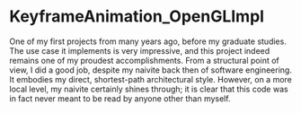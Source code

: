 # KeyframeAnimation_OpenGLImpl

One of my first projects from many years ago, before my graduate studies.  The use case it implements is very impressive, and this project indeed remains one of my proudest accomplishments.  From a structural point of view, I did a good job, despite my naivite back then of software engineering.  It embodies my direct, shortest-path architectural style.  However, on a more local level, my naivite certainly shines through; it is clear that this code was in fact never meant to be read by anyone other than myself.
